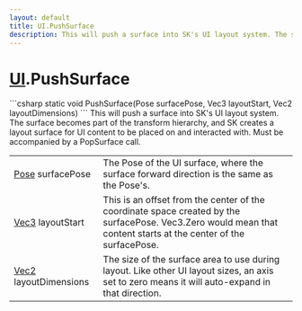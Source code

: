 ```yaml
---
layout: default
title: UI.PushSurface
description: This will push a surface into SK's UI layout system. The surface becomes part of the transform hierarchy, and SK creates a layout surface for UI content to be placed on and interacted with. Must be accompanied by a PopSurface call.
---
```

# [UI]({{site.url}}/Pages/StereoKit/UI.html).PushSurface

<div class='signature' markdown='1'>
```csharp
static void PushSurface(Pose surfacePose, Vec3 layoutStart, Vec2 layoutDimensions)
```
This will push a surface into SK's UI layout system. The
surface becomes part of the transform hierarchy, and SK creates a
layout surface for UI content to be placed on and interacted with.
Must be accompanied by a PopSurface call.
</div>

|  |  |
|--|--|
|[Pose]({{site.url}}/Pages/StereoKit/Pose.html) surfacePose|The Pose of the UI surface, where the             surface forward direction is the same as the Pose's.|
|[Vec3]({{site.url}}/Pages/StereoKit/Vec3.html) layoutStart|This is an offset from the center of the             coordinate space created by the surfacePose. Vec3.Zero would mean             that content starts at the center of the surfacePose.|
|[Vec2]({{site.url}}/Pages/StereoKit/Vec2.html) layoutDimensions|The size of the surface area to use             during layout. Like other UI layout sizes, an axis set to zero             means it will auto-expand in that direction.|




